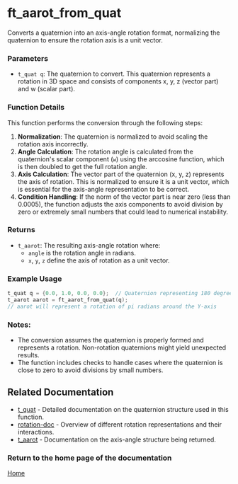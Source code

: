 # ft_aarot_from_quat
Converts a quaternion into an axis-angle rotation format, normalizing the quaternion to ensure the rotation axis is a unit vector.

### Parameters
- `t_quat q`: The quaternion to convert. This quaternion represents a rotation in 3D space and consists of components x, y, z (vector part) and w (scalar part).

### Function Details
This function performs the conversion through the following steps:
1. **Normalization**: The quaternion is normalized to avoid scaling the rotation axis incorrectly.
2. **Angle Calculation**: The rotation angle is calculated from the quaternion's scalar component (`w`) using the arccosine function, which is then doubled to get the full rotation angle.
3. **Axis Calculation**: The vector part of the quaternion (x, y, z) represents the axis of rotation. This is normalized to ensure it is a unit vector, which is essential for the axis-angle representation to be correct.
4. **Condition Handling**: If the norm of the vector part is near zero (less than 0.0005), the function adjusts the axis components to avoid division by zero or extremely small numbers that could lead to numerical instability.

### Returns
- `t_aarot`: The resulting axis-angle rotation where:
  - `angle` is the rotation angle in radians.
  - `x`, `y`, `z` define the axis of rotation as a unit vector.

### Example Usage
```c
t_quat q = {0.0, 1.0, 0.0, 0.0};  // Quaternion representing 180 degrees rotation around the Y-axis
t_aarot aarot = ft_aarot_from_quat(q);
// aarot will represent a rotation of pi radians around the Y-axis
```

### Notes:
- The conversion assumes the quaternion is properly formed and represents a rotation. Non-rotation quaternions might yield unexpected results.
- The function includes checks to handle cases where the quaternion is close to zero to avoid divisions by small numbers.

## Related Documentation
- [t_quat](../quaternion/t_quat.md) - Detailed documentation on the quaternion structure used in this function.
- [rotation-doc](../rotation-doc.md) - Overview of different rotation representations and their interactions.
- [t_aarot](./t_aarot.md) - Documentation on the axis-angle structure being returned.

### Return to the home page of the documentation
[Home](../../home.md)
